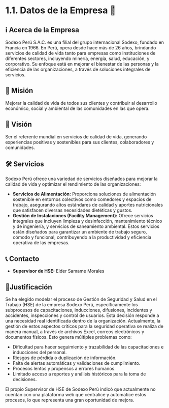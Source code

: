 # 1.1. Datos de la Empresa 🏢

## ℹ️ Acerca de la Empresa
Sodexo Perú S.A.C. es una filial del grupo internacional Sodexo, fundado en Francia en 1966. En Perú, opera desde hace más de 26 años, brindando servicios de calidad de vida tanto para empresas como instituciones de diferentes sectores, incluyendo minería, energía, salud, educación, y corporativo. Su enfoque está en mejorar el bienestar de las personas y la eficiencia de las organizaciones, a través de soluciones integrales de servicios.

## 🎯 Misión 
Mejorar la calidad de vida de todos sus clientes y contribuir al desarrollo económico, social y ambiental de las comunidades en las que opera.

## 🔭 Visión
Ser el referente mundial en servicios de calidad de vida, generando experiencias positivas y sostenibles para sus clientes, colaboradores y comunidades.

## 🛠️ Servicios
Sodexo Perú ofrece una variedad de servicios diseñados para mejorar la calidad de vida y optimizar el rendimiento de las organizaciones:
- **Servicios de Alimentación:** Proporciona soluciones de alimentación sostenible en entornos colectivos como comedores y espacios de trabajo, asegurando altos estándares de calidad y aportes nutricionales que satisfacen diversas necesidades dietéticas y gustos.
- **Gestión de Instalaciones (Facility Management):** Ofrece servicios integrales que incluyen limpieza y desinfección, mantenimiento técnico y de ingeniería, y servicios de saneamiento ambiental. Estos servicios están diseñados para garantizar un ambiente de trabajo seguro, cómodo y funcional, contribuyendo a la productividad y eficiencia operativa de las empresas. 

## 📞 Contacto
 - **Supervisor de HSE:** Elder Samame Morales

## 🧾Justificación
Se ha elegido modelar el proceso de Gestión de Seguridad y Salud en el Trabajo (HSE) de la empresa Sodexo Perú, específicamente los subprocesos de capacitaciones, inducciones, difusiones, incidentes y accidentes, inspecciones y control de usuarios. Esta decisión responde a una necesidad real identificada dentro de la organización.
Actualmente, la gestión de estos aspectos críticos para la seguridad operativa se realiza de manera manual, a través de archivos Excel, correos electrónicos y documentos físicos. Esto genera múltiples problemas como:
- Dificultad para hacer seguimiento y trazabilidad de las capacitaciones e inducciones del personal.
- Riesgos de pérdida o duplicación de información.
- Falta de alertas automáticas y validaciones de cumplimiento.
- Procesos lentos y propensos a errores humanos.
- Limitado acceso a reportes y análisis históricos para la toma de decisiones.

El propio Supervisor de HSE de Sodexo Perú indicó que actualmente no cuentan con una plataforma web que centralice y automatice estos procesos, lo que representa una gran oportunidad de mejora.
